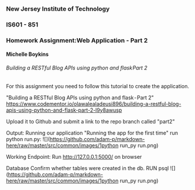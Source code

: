 ### New Jersey Institute of Technology
### IS601 - 851
### Homework Assignment:Web Application - Part 2
#### Michelle Boykins
###### Building a RESTful Blog APIs using python and flask Part 2
For this assignment you need to follow this tutorial to create the application.

"Building a RESTful Blog APIs using python and flask - Part 2"  
https://www.codementor.io/olawalealadeusi896/building-a-restful-blog-apis-using-python-and-flask-part-2-l9y8awusp

Upload it to Github and submit a link to the repo branch called "part2"


Output:
Running our application
"Running the app for the first time" run python run.py:
![](https://github.com/adam-p/markdown-here/raw/master/src/common/images/1python run_py run.png)

Working Endpoint:
Run http://127.0.0.1:5000/ on browser


Database
Confirm whether tables were created in the db. RUN psql
![](https://github.com/adam-p/markdown-here/raw/master/src/common/images/1python run_py run.png)








